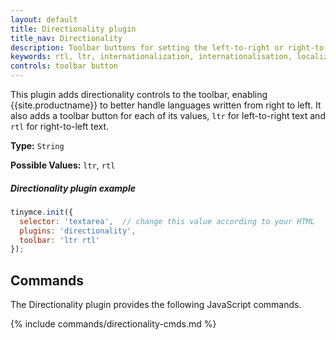 ```yaml
---
layout: default
title: Directionality plugin
title_nav: Directionality
description: Toolbar buttons for setting the left-to-right or right-to-left direction of content.
keywords: rtl, ltr, internationalization, internationalisation, localization, localisation, international
controls: toolbar button
---
```


This plugin adds directionality controls to the toolbar, enabling {{site.productname}} to better handle languages written from right to left. It also adds a toolbar button for each of its values, `ltr` for left-to-right text and `rtl` for right-to-left text.

**Type:** `String`

**Possible Values:** `ltr`, `rtl`

##### Directionality plugin example

```js
tinymce.init({
  selector: 'textarea',  // change this value according to your HTML
  plugins: 'directionality',
  toolbar: 'ltr rtl'
});
```

## Commands

The Directionality plugin provides the following JavaScript commands.

{% include commands/directionality-cmds.md %}
